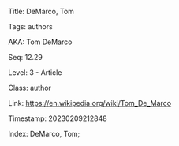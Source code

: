 Title:  DeMarco, Tom

Tags:   authors

AKA:    Tom DeMarco

Seq:    12.29

Level:  3 - Article

Class:  author

Link:   https://en.wikipedia.org/wiki/Tom_De_Marco

Timestamp: 20230209212848

Index:  DeMarco, Tom; 
